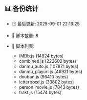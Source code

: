 ## 📊 备份统计

- 🕒 最后更新: 2025-09-01 22:16:25
- 📁 脚本数量: 8
- 📄 脚本列表:

  - IMDb.js (14924 bytes)
  - combined.js (222602 bytes)
  - danmu_auto.js (107871 bytes)
  - danmu_playurl.js (46921 bytes)
  - douban.js (96410 bytes)
  - letterboxd.js (33802 bytes)
  - person_movie.js (7843 bytes)
  - trakt.js (15474 bytes)
